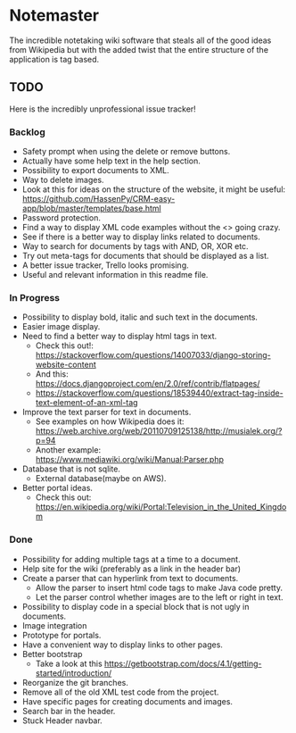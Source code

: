 # Notemaster

The incredible notetaking wiki software that steals all
of the good ideas from Wikipedia
but with the added twist that
the entire structure of the application is tag based.


## TODO
Here is the incredibly unprofessional issue tracker!
### Backlog
* Safety prompt when using the delete or remove buttons.
* Actually have some help text in the help section.
* Possibility to export documents to XML.
* Way to delete images.
* Look at this for ideas on the structure of the website, it might be useful: https://github.com/HassenPy/CRM-easy-app/blob/master/templates/base.html
* Password protection.
* Find a way to display XML code examples without the <> going crazy.
* See if there is a better way to display links related to documents.
* Way to search for documents by tags with AND, OR, XOR etc.
* Try out meta-tags for documents that should be displayed as a list.
* A better issue tracker, Trello looks promising.
* Useful and relevant information in this readme file.
### In Progress
* Possibility to display bold, italic and such text in the documents.
* Easier image display.
* Need to find a better way to display html tags in text.
    * Check this out!: https://stackoverflow.com/questions/14007033/django-storing-website-content
    * And this: https://docs.djangoproject.com/en/2.0/ref/contrib/flatpages/
    * https://stackoverflow.com/questions/18539440/extract-tag-inside-text-element-of-an-xml-tag
* Improve the text parser for text in documents.
    * See examples on how Wikipedia does it: https://web.archive.org/web/20110709125138/http://musialek.org/?p=94
    * Another example: https://www.mediawiki.org/wiki/Manual:Parser.php
* Database that is not sqlite.
    * External database(maybe on AWS).
* Better portal ideas.
    * Check this out: https://en.wikipedia.org/wiki/Portal:Television_in_the_United_Kingdom
### Done
* Possibility for adding multiple tags at a time to a document.
* Help site for the wiki (preferably as a link in the header bar)
* Create a parser that can hyperlink from text to documents.
    * Allow the parser to insert html code tags to make Java code pretty.
    * Let the parser control whether images are to the left or right in text.
* Possibility to display code in a special block that is not ugly in documents.
* Image integration
* Prototype for portals.
* Have a convenient way to display links to other pages.
* Better bootstrap
    * Take a look at this https://getbootstrap.com/docs/4.1/getting-started/introduction/
* Reorganize the git branches.
* Remove all of the old XML test code from the project.
* Have specific pages for creating documents and images.
* Search bar in the header.
* Stuck Header navbar.